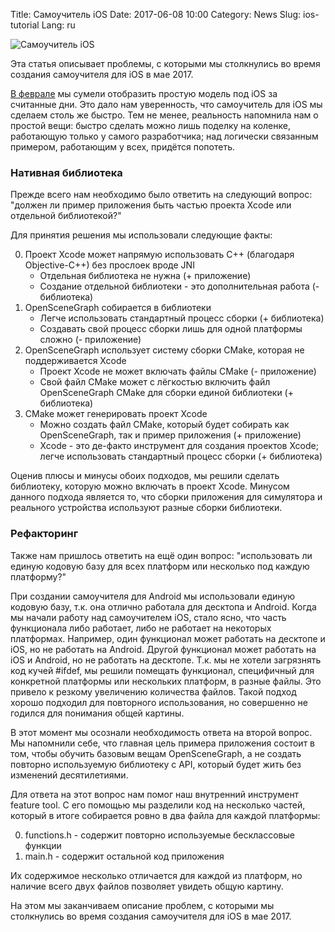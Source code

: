 Title: Самоучитель iOS
Date: 2017-06-08 10:00
Category: News
Slug: ios-tutorial
Lang: ru

![Самоучитель iOS]({attach}/images/2017-06-08-ios-refactoring.png)

Эта статья описывает проблемы, с которыми мы столкнулись во время создания самоучителя для iOS в мае 2017.
 
[В феврале](https://twitter.com/OpenGameStudio/status/826816343433498627) мы сумели отобразить простую модель под iOS за считанные дни. Это дало нам уверенность, что самоучитель для iOS мы сделаем столь же быстро. Тем не менее, реальность напомнила нам о простой вещи: быстро сделать можно лишь поделку на коленке, работающую только у самого разработчика; над логически связанным примером, работающим у всех, придётся попотеть.

### Нативная библиотека

Прежде всего нам необходимо было ответить на следующий вопрос: "должен ли пример приложения быть частью проекта Xcode или отдельной библиотекой?"
 
Для принятия решения мы использовали следующие факты:

0. Проект Xcode может напрямую использовать C++ (благодаря Objective-C++) без прослоек вроде JNI
    * Отдельная библиотека не нужна (+ приложение)
    * Создание отдельной библиотеки - это дополнительная работа (- библиотека)
0. OpenSceneGraph собирается в библиотеки
    * Легче использовать стандартный процесс сборки (+ библиотека)
    * Создавать свой процесс сборки лишь для одной платформы сложно (- приложение)
0. OpenSceneGraph использует систему сборки CMake, которая не поддерживается Xcode
    * Проект Xcode не может включать файлы CMake (- приложение)
    * Свой файл CMake может с лёгкостью включить файл OpenSceneGraph CMake для сборки единой библиотеки (+ библиотека)
0. CMake может генерировать проект Xcode
    * Можно создать файл CMake, который будет собирать как OpenSceneGraph, так и пример приложения (+ приложение)
    * Xcode - это де-факто инструмент для создания проектов Xcode; легче использовать стандартный процесс сборки (+ библиотека)
 
Оценив плюсы и минусы обоих подходов, мы решили сделать библиотеку, которую можно включать в проект Xcode. Минусом данного подхода является то, что сборки приложения для симулятора и реального устройства используют разные сборки библиотеки.

### Рефакторинг

Также нам пришлось ответить на ещё один вопрос: "использовать ли единую кодовую базу для всех платформ или несколько под каждую платформу?"
 
При создании самоучителя для Android мы использовали единую кодовую базу, т.к. она отлично работала для десктопа и Android. Когда мы начали работу над самоучителем iOS, стало ясно, что часть функционала либо работает, либо не работает на некоторых платформах. Например, один функционал может работать на десктопе и iOS, но не работать на Android. Другой функционал может работать на iOS и Android, но не работать на десктопе. Т.к. мы не хотели загрязнять код кучей #ifdef, мы решили помещать функционал, специфичный для конкретной платформы или нескольких платформ, в разные файлы. Это привело к резкому увеличению количества файлов. Такой подход хорошо подходил для повторного использования, но совершенно не годился для понимания общей картины.
 
В этот момент мы осознали необходимость ответа на второй вопрос. Мы напомнили себе, что главная цель примера приложения состоит в том, чтобы обучить базовым вещам OpenSceneGraph, а не создать повторно используемую библиотеку с API, который будет жить без изменений десятилетиями.
 
Для ответа на этот вопрос нам помог наш внутренний инструмент feature tool. С его помощью мы разделили код на несколько частей, который в итоге собирается ровно в два файла для каждой платформы:

0. functions.h - содержит повторно используемые бесклассовые функции
0. main.h - содержит остальной код приложения
 
Их содержимое несколько отличается для каждой из платформ, но наличие всего двух файлов позволяет увидеть общую картину.
 
На этом мы заканчиваем описание проблем, с которыми мы столкнулись во время создания самоучителя для iOS в мае 2017.

